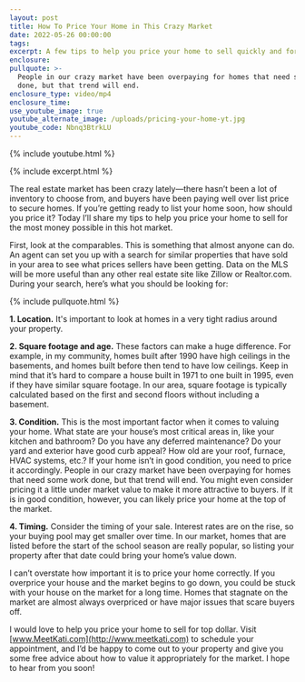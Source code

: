 ```yaml
---
layout: post
title: How To Price Your Home in This Crazy Market
date: 2022-05-26 00:00:00
tags:
excerpt: A few tips to help you price your home to sell quickly and for top dollar.
enclosure:
pullquote: >-
  People in our crazy market have been overpaying for homes that need some work
  done, but that trend will end.
enclosure_type: video/mp4
enclosure_time:
use_youtube_image: true
youtube_alternate_image: /uploads/pricing-your-home-yt.jpg
youtube_code: Nbnq3BtrkLU
---
```

{% include youtube.html %}

{% include excerpt.html %}

The real estate market has been crazy lately—there hasn’t been a lot of inventory to choose from, and buyers have been paying well over list price to secure homes. If you’re getting ready to list your home soon, how should you price it? Today I’ll share my tips to help you price your home to sell for the most money possible in this hot market.

First, look at the comparables. This is something that almost anyone can do. An agent can set you up with a search for similar properties that have sold in your area to see what prices sellers have been getting. Data on the MLS will be more useful than any other real estate site like Zillow or Realtor.com. During your search, here’s what you should be looking for:

{% include pullquote.html %}

**1\. Location.** It's important to look at homes in a very tight radius around your property.

**2\. Square footage and age.** These factors can make a huge difference. For example, in my community, homes built after 1990 have high ceilings in the basements, and homes built before then tend to have low ceilings. Keep in mind that it’s hard to compare a house built in 1971 to one built in 1995, even if they have similar square footage. In our area, square footage is typically calculated based on the first and second floors without including a basement.

**3\. Condition.** This is the most important factor when it comes to valuing your home. What state are your house’s most critical areas in, like your kitchen and bathroom? Do you have any deferred maintenance? Do your yard and exterior have good curb appeal? How old are your roof, furnace, HVAC systems, etc.? If your home isn’t in good condition, you need to price it accordingly. People in our crazy market have been overpaying for homes that need some work done, but that trend will end. You might even consider pricing it a little under market value to make it more attractive to buyers. If it is in good condition, however, you can likely price your home at the top of the market.

**4\. Timing.** Consider the timing of your sale. Interest rates are on the rise, so your buying pool may get smaller over time. In our market, homes that are listed before the start of the school season are really popular, so listing your property after that date could bring your home’s value down.

I can’t overstate how important it is to price your home correctly. If you overprice your house and the market begins to go down, you could be stuck with your house on the market for a long time. Homes that stagnate on the market are almost always overpriced or have major issues that scare buyers off.

I would love to help you price your home to sell for top dollar. Visit [www.MeetKati.com](http://www.meetkati.com) to schedule your appointment, and I’d be happy to come out to your property and give you some free advice about how to value it appropriately for the market. I hope to hear from you soon\!
